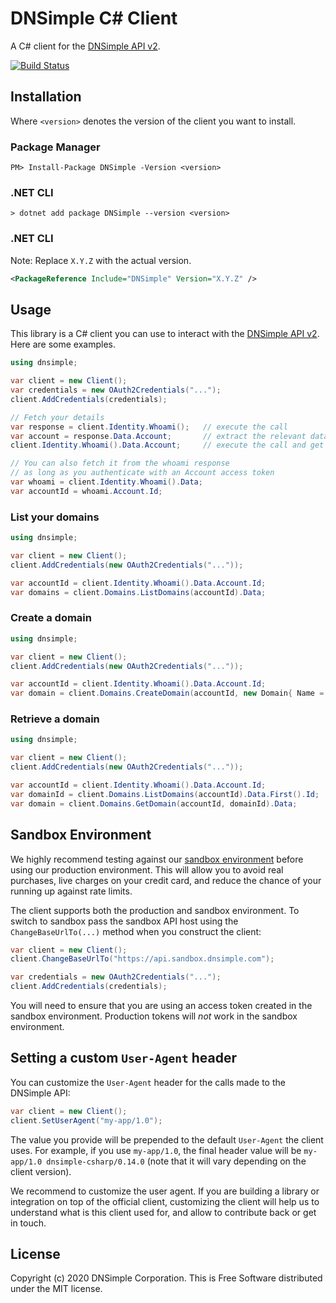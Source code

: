 # DNSimple C# Client

A C# client for the [DNSimple API v2](https://developer.dnsimple.com/v2/).

[![Build Status](https://travis-ci.com/dnsimple/dnsimple-csharp.svg?branch=main)](https://travis-ci.com/dnsimple/dnsimple-csharp)


## Installation

Where `<version>` denotes the version of the client you want to install.

### Package Manager

```shell
PM> Install-Package DNSimple -Version <version>
```

### .NET CLI

```shell
> dotnet add package DNSimple --version <version>
```

### .NET CLI

Note: Replace `X.Y.Z` with the actual version.

```xml
<PackageReference Include="DNSimple" Version="X.Y.Z" />
```


## Usage

This library is a C# client you can use to interact with the [DNSimple API v2](https://developer.dnsimple.com/v2/). Here are some examples.

```c#
using dnsimple;

var client = new Client();
var credentials = new OAuth2Credentials("...");
client.AddCredentials(credentials);

// Fetch your details
var response = client.Identity.Whoami();   // execute the call
var account = response.Data.Account;       // extract the relevant data from the response or
client.Identity.Whoami().Data.Account;     // execute the call and get the data in one line

// You can also fetch it from the whoami response
// as long as you authenticate with an Account access token
var whoami = client.Identity.Whoami().Data;
var accountId = whoami.Account.Id;
```

### List your domains

```c#
using dnsimple;

var client = new Client();
client.AddCredentials(new OAuth2Credentials("..."));

var accountId = client.Identity.Whoami().Data.Account.Id;
var domains = client.Domains.ListDomains(accountId).Data;
```

### Create a domain

```c#
using dnsimple;

var client = new Client();
client.AddCredentials(new OAuth2Credentials("..."));

var accountId = client.Identity.Whoami().Data.Account.Id;
var domain = client.Domains.CreateDomain(accountId, new Domain{ Name = "example.com" }).Data;
```

### Retrieve a domain

```c#
using dnsimple;

var client = new Client();
client.AddCredentials(new OAuth2Credentials("..."));

var accountId = client.Identity.Whoami().Data.Account.Id;
var domainId = client.Domains.ListDomains(accountId).Data.First().Id;
var domain = client.Domains.GetDomain(accountId, domainId).Data;
```


## Sandbox Environment

We highly recommend testing against our [sandbox environment](https://developer.dnsimple.com/sandbox/) before using our production environment.
This will allow you to avoid real purchases, live charges on your credit card, and reduce the chance of your running up against rate limits.

The client supports both the production and sandbox environment.
To switch to sandbox pass the sandbox API host using the `ChangeBaseUrlTo(...)` method when you construct the client:

```c#
var client = new Client();
client.ChangeBaseUrlTo("https://api.sandbox.dnsimple.com");

var credentials = new OAuth2Credentials("...");
client.AddCredentials(credentials);
```

You will need to ensure that you are using an access token created in the sandbox environment. Production tokens will *not* work in the sandbox environment.


## Setting a custom `User-Agent` header

You can customize the `User-Agent` header for the calls made to the DNSimple API:

```c#
var client = new Client();
client.SetUserAgent("my-app/1.0");
```

The value you provide will be prepended to the default `User-Agent` the client uses. For example, if you use `my-app/1.0`, the final header value will be `my-app/1.0 dnsimple-csharp/0.14.0` (note that it will vary depending on the client version).

We recommend to customize the user agent. If you are building a library or integration on top of the official client, customizing the client will help us to understand what is this client used for, and allow to contribute back or get in touch.


## License

Copyright (c) 2020 DNSimple Corporation. This is Free Software distributed under the MIT license.
